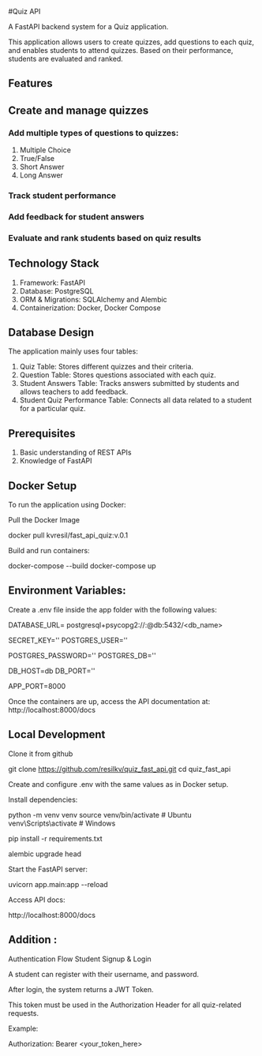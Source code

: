 #Quiz API

A FastAPI backend system for a Quiz application.

This application allows users to create quizzes, add questions to each quiz, and enables students to attend quizzes. Based on their performance, students are evaluated and ranked.

## Features

## Create and manage quizzes
### Add multiple types of questions to quizzes:
1. Multiple Choice
2. True/False
3. Short Answer
4. Long Answer
### Track student performance
### Add feedback for student answers
### Evaluate and rank students based on quiz results

## Technology Stack

1. Framework: FastAPI
2. Database: PostgreSQL
3. ORM & Migrations: SQLAlchemy and Alembic
4. Containerization: Docker, Docker Compose

## Database Design

The application mainly uses four tables:

1. Quiz Table: Stores different quizzes and their criteria.
2. Question Table: Stores questions associated with each quiz.
3. Student Answers Table: Tracks answers submitted by students and allows teachers to add feedback.
4. Student Quiz Performance Table: Connects all data related to a student for a particular quiz.

## Prerequisites

1. Basic understanding of REST APIs
2. Knowledge of FastAPI


## Docker Setup

To run the application using Docker:

Pull the Docker Image

docker pull kvresil/fast_api_quiz:v.0.1

Build and run containers:


docker-compose --build
docker-compose up

## Environment Variables:

Create a .env file inside the app folder with the following values:


DATABASE_URL= postgresql+psycopg2://<username>:<password>@db:5432/<db_name>

SECRET_KEY=''
POSTGRES_USER=''

POSTGRES_PASSWORD=''
POSTGRES_DB=''

DB_HOST=db
DB_PORT=''

APP_PORT=8000

Once the containers are up, access the API documentation at:
http://localhost:8000/docs

## Local Development

Clone it from github

git clone https://github.com/resilkv/quiz_fast_api.git
cd quiz_fast_api


Create and configure .env with the same values as in Docker setup.

Install dependencies:

python -m venv venv
source venv/bin/activate  # Ubuntu
venv\Scripts\activate     # Windows

pip install -r requirements.txt

alembic upgrade head

Start the FastAPI server:

uvicorn app.main:app --reload

Access API docs:

http://localhost:8000/docs

## Addition :

Authentication Flow
Student Signup & Login

A student can register with their username, and password.

After login, the system returns a JWT Token.

This token must be used in the Authorization Header for all quiz-related requests.

Example:

Authorization: Bearer <your_token_here>

